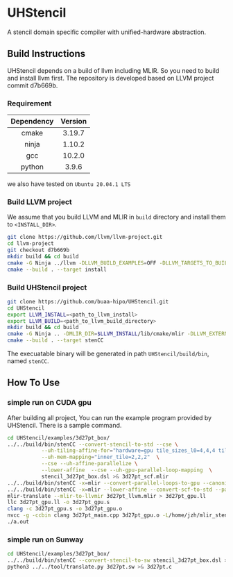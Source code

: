 # UHStencil

A stencil domain specific compiler with unified-hardware abstraction.

## Build Instructions

UHStencil depends on a build of llvm  including MLIR. So you need to build and install llvm first. The repository is developed based on LLVM project commit d7b669b.

### Requirement
| Dependency | Version |
| :----: | :----: |
| cmake | 3.19.7 |
| ninja | 1.10.2 |
| gcc | 10.2.0 |
| python | 3.9.6 |

we also have tested on `Ubuntu 20.04.1 LTS`

### Build LLVM project

We assume that you build LLVM and MLIR in `build` directory and install them to `<INSTALL_DIR>`. 

```bash
git clone https://github.com/llvm/llvm-project.git
cd llvm-project
git checkout d7b669b
mkdir build && cd build
cmake -G Ninja ../llvm -DLLVM_BUILD_EXAMPLES=OFF -DLLVM_TARGETS_TO_BUILD="host;NVPTX" -DCMAKE_INSTALL_PREFIX=<INSTALL_DIR> -DLLVM_ENABLE_PROJECTS=mlir -DLLVM_OPTIMIZED_TABLEGEN=ON -DLLVM_ENABLE_OCAMLDOC=OFF -DLLVM_ENABLE_BINDINGS=OFF -DLLVM_INSTALL_UTILS=ON -DMLIR_ENABLE_CUDA_RUNNER=ON #-DLLVM_PARALLEL_LINK_JOBS=2
cmake --build . --target install
```

### Build UHStencil project

```bash
git clone https://github.com/buaa-hipo/UHStencil.git
cd UHStencil
export LLVM_INSTALL=<path_to_llvm_install>
export LLVM_BUILD=<path_to_llvm_build_directory>
mkdir build && cd build
cmake -G Ninja .. -DMLIR_DIR=$LLVM_INSTALL/lib/cmake/mlir -DLLVM_EXTERNAL_LIT=$LLVM_BUILD/bin/llvm-lit
cmake --build . --target stenCC
```
The execuatable binary will be generated in path `UHStencil/build/bin`, named `stenCC`.


## How To Use

### simple run on CUDA gpu

After building all project, You can run the example program provided by UHStencil. There is a sample command.

```bash
cd UHStencil/examples/3d27pt_box/
../../build/bin/stenCC --convert-stencil-to-std --cse \
           --uh-tiling-affine-for="hardware=gpu tile_sizes_l0=4,4,4 tile_sizes_l1=4,4,4" \
           --uh-mem-mapping="inner_tile=2,2,2"  \
           --cse --uh-affine-parallelize \
           --lower-affine  --cse --uh-gpu-parallel-loop-mapping  \
           stencil_3d27pt_box.dsl >& 3d27pt_scf.mlir
../../build/bin/stenCC -x=mlir --convert-parallel-loops-to-gpu --canonicalize --gpu-kernel-outlining --cse --pass-pipeline="gpu.module(gpu.func(uh-promote-workgroup-memory))" 3d27pt_scf.mlir >& 3d27pt_gpu.mlir
../../build/bin/stenCC -x=mlir --lower-affine --convert-scf-to-std --pass-pipeline="gpu.module(strip-debuginfo,convert-gpu-to-nvvm,gpu-to-cubin)" --gpu-to-llvm --cse 3d27pt_gpu.mlir >& 3d27pt_llvm.mlir
mlir-translate --mlir-to-llvmir 3d27pt_llvm.mlir > 3d27pt_gpu.ll
llc 3d27pt_gpu.ll -o 3d27pt_gpu.s
clang -c 3d27pt_gpu.s -o 3d27pt_gpu.o
nvcc -g -ccbin clang 3d27pt_main.cpp 3d27pt_gpu.o -L/home/jzh/mlir_stencil/llvm-project/build/lib  -lmlir_cuda_runtime -lcudart -lcuda
./a.out

```

### simple run on Sunway

```bash
cd UHStencil/examples/3d27pt_box/
../../build/bin/stenCC --convert-stencil-to-sw stencil_3d27pt_box.dsl >& 3d27pt.sw
python3 ../../tool/translate.py 3d27pt.sw >& 3d27pt.c
```
